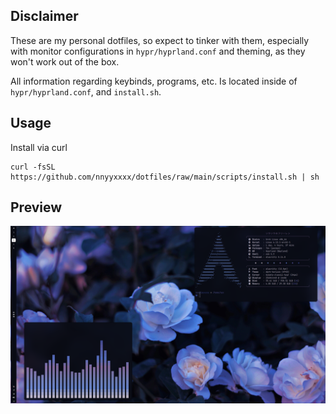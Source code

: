 ## Disclaimer
These are my personal dotfiles, so expect to tinker with them, especially with monitor configurations in ``hypr/hyprland.conf`` and theming, as they won't work out of the box.

All information regarding keybinds, programs, etc. Is located inside of ``hypr/hyprland.conf``, and ``install.sh``.

## Usage
Install via curl
  ```shell
  curl -fsSL https://github.com/nnyyxxxx/dotfiles/raw/main/scripts/install.sh | sh
  ```

## Preview
![](.github/preview.png)
